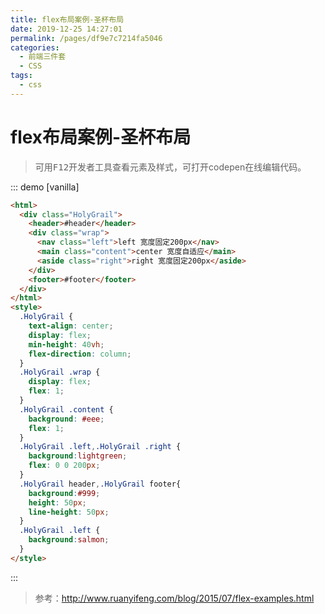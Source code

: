 ```yaml
---
title: flex布局案例-圣杯布局
date: 2019-12-25 14:27:01
permalink: /pages/df9e7c7214fa5046
categories: 
  - 前端三件套
  - CSS
tags: 
  - css
---
```

# flex布局案例-圣杯布局
> 可用<kbd>F12</kbd>开发者工具查看元素及样式，可打开codepen在线编辑代码。

::: demo [vanilla]
```html
<html>
  <div class="HolyGrail">
    <header>#header</header>
    <div class="wrap">
      <nav class="left">left 宽度固定200px</nav>
      <main class="content">center 宽度自适应</main>
      <aside class="right">right 宽度固定200px</aside>
    </div>
    <footer>#footer</footer>
  </div>
</html>
<style>
  .HolyGrail {
    text-align: center;
    display: flex;
    min-height: 40vh;
    flex-direction: column;
  }
  .HolyGrail .wrap {
    display: flex;
    flex: 1;
  }
  .HolyGrail .content {
    background: #eee;
    flex: 1;
  }
  .HolyGrail .left,.HolyGrail .right {
    background:lightgreen;
    flex: 0 0 200px;
  }
  .HolyGrail header,.HolyGrail footer{
    background:#999;
    height: 50px;
    line-height: 50px;
  }
  .HolyGrail .left {
    background:salmon;
  }
</style>
```
:::

> 参考：<http://www.ruanyifeng.com/blog/2015/07/flex-examples.html>
